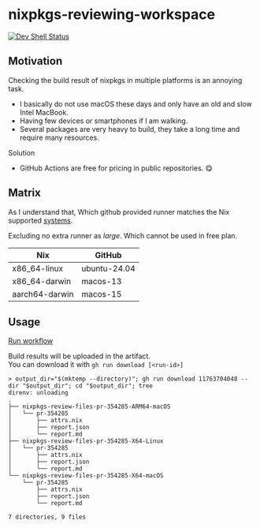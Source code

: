 # nixpkgs-reviewing-workspace

[![Dev Shell Status](https://github.com/kachick/nixpkgs-reviewing-workspace/actions/workflows/devshell.yml/badge.svg?branch=main)](https://github.com/kachick/nixpkgs-reviewing-workspace/actions/workflows/devshell.yml?query=branch%3Amain+)

## Motivation

Checking the build result of nixpkgs in multiple platforms is an annoying task.

- I basically do not use macOS these days and only have an old and slow Intel MacBook.
- Having few devices or smartphones if I am walking.
- Several packages are very heavy to build, they take a long time and require many resources.

Solution

- GitHub Actions are free for pricing in public repositories. 😋

## Matrix

As I understand that, Which github provided runner matches the Nix supported [systems](https://github.com/NixOS/nixpkgs/blob/nixos-24.05/lib/systems/flake-systems.nix).

Excluding no extra runner as _large_. Which cannot be used in free plan.

| Nix            | GitHub       |
| -------------- | ------------ |
| x86_64-linux   | ubuntu-24.04 |
| x86_64-darwin  | macos-13     |
| aarch64-darwin | macos-15     |

## Usage

[Run workflow](https://github.com/kachick/nixpkgs-reviewing-workspace/actions/workflows/nixpkgs-review.yml)

Build results will be uploaded in the artifact.\
You can download it with `gh run download [<run-id>]`

```console
> output_dir="$(mktemp --directory)"; gh run download 11763704048 --dir "$output_dir"; cd "$output_dir"; tree
direnv: unloading
.
├── nixpkgs-review-files-pr-354285-ARM64-macOS
│   └── pr-354285
│       ├── attrs.nix
│       ├── report.json
│       └── report.md
├── nixpkgs-review-files-pr-354285-X64-Linux
│   └── pr-354285
│       ├── attrs.nix
│       ├── report.json
│       └── report.md
└── nixpkgs-review-files-pr-354285-X64-macOS
    └── pr-354285
        ├── attrs.nix
        ├── report.json
        └── report.md

7 directories, 9 files
```
